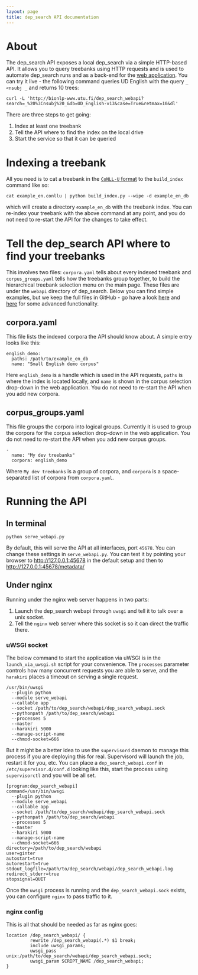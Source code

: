 ```yaml
---
layout: page
title: dep_search API documentation
---
```


# About

The dep_search API exposes a local dep_search via a simple HTTP-based API. It allows you to query treebanks using HTTP requests and is used to automate dep_search runs and as a back-end for the [web application](webui.html). You can try it live - the following command queries UD English with the query `_ <nsubj _` and returns 10 trees:

```
curl -L 'http://bionlp-www.utu.fi/dep_search_webapi?search=_%20%3Cnsubj%20_&db=UD_English-v13&case=True&retmax=10&dl'
```


There are three steps to get going:

1. Index at least one treebank
2. Tell the API where to find the index on the local drive
3. Start the service so that it can be queried

# Indexing a treebank

All you need is to cat a treebank in the [`CoNLL-U` format](http://universaldependencies.org/format.html) to the `build_index` command like so:

```
cat example_en.conllu | python build_index.py --wipe -d example_en_db
```

which will create a directory `example_en_db` with the treebank index. You can re-index your treebank with the above command at any point, and you do not need to re-start the API for the changes to take effect.

# Tell the dep_search API where to find your treebanks

This involves two files: `corpora.yaml` tells about every indexed treebank and `corpus_groups.yaml` tells how the treebanks group together, to build the hierarchical treebank selection menu on the main page. These files are under the `webapi` directory of dep_search. Below you can find simple examples, but we keep the full files in GitHub - go have a look [here](https://github.com/fginter/dep_search/blob/master/webapi/corpora.yaml) and [here](https://github.com/fginter/dep_search/blob/master/webapi/corpus_groups.yaml) for some advanced functionality.

## corpora.yaml

This file lists the indexed corpora the API should know about. A simple entry looks like this:

```
english_demo:
  paths: /path/to/example_en_db
  name: "Small English demo corpus"
```

Here `english_demo` is a handle which is used in the API requests, `paths` is where the index is located locally, and `name` is shown in the corpus selection drop-down in the web application. You do not need to re-start the API when you add new corpora.

## corpus_groups.yaml

This file groups the corpora into logical groups. Currently it is used to group the corpora for the corpus selection drop-down in the web application. You do not need to re-start the API when you add new corpus groups.

```
-
  name: "My dev treebanks"
  corpora: english_demo
```

Where `My dev treebanks` is a group of corpora, and `corpora` is a space-separated list of corpora from `corpora.yaml`.

# Running the API

## In terminal

```
python serve_webapi.py
```

By default, this will serve the API at all interfaces, port `45678`. You can change these settings in `serve_webapi.py`. You can test it by pointing your browser to <http://127.0.0.1:45678>  in the default setup and then to <http://127.0.0.1:45678/metadata/>

## Under nginx

Running under the nginx web server happens in two parts:

1. Launch the dep_search webapi through `uwsgi` and tell it to talk over a unix socket.
2. Tell the `nginx` web server where this socket is so it can direct the traffic there.

### uWSGI socket

The below command to start the application via uWSGI is in the `launch_via_uwsgi.sh` script for your convenience. The `processes` parameter controls how many concurrent requests you are able to serve, and the `harakiri` places a timeout on serving a single request.

```
/usr/bin/uwsgi
  --plugin python
  --module serve_webapi
  --callable app
  --socket /path/to/dep_search/webapi/dep_search_webapi.sock
  --pythonpath /path/to/dep_search/webapi
  --processes 5
  --master
  --harakiri 5000
  --manage-script-name
  --chmod-socket=666
```

But it might be a better idea to use the `supervisord` daemon to manage this process if you are deploying this for real. Supervisord will launch the job, restart it for you, etc. You can place a `dep_search_webapi.conf` in `/etc/supervisor.d/conf.d` looking like this, start the process using `supervisorctl` and you will be all set.

```
[program:dep_search_webapi]
command=/usr/bin/uwsgi
  --plugin python
  --module serve_webapi
  --callable app
  --socket /path/to/dep_search/webapi/dep_search_webapi.sock
  --pythonpath /path/to/dep_search/webapi
  --processes 5
  --master
  --harakiri 5000
  --manage-script-name
  --chmod-socket=666
directory=/path/to/dep_search/webapi
user=ginter
autostart=true
autorestart=true
stdout_logfile=/path/to/dep_search/webapi/dep_search_webapi.log
redirect_stderr=true
stopsignal=QUIT
```

Once the `uwsgi` process is running and the `dep_search_webapi.sock` exists, you can configure `nginx` to pass traffic to it.

### nginx config

This is all that should be needed as far as nginx goes:

```
location /dep_search_webapi/ {
         rewrite /dep_search_webapi(.*) $1 break;
         include uwsgi_params;
         uwsgi_pass unix:/path/to/dep_search/webapi/dep_search_webapi.sock;
         uwsgi_param SCRIPT_NAME /dep_search_webapi;
}
```
